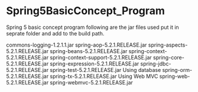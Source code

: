 # Spring5BasicConcept_Program

Spring 5 basic concept program 
following are the jar files used
put it in seprate folder and add to the build path.

commons-logging-1.2.1.1.jar
spring-aop-5.2.1.RELEASE.jar
spring-aspects-5.2.1.RELEASE.jar
spring-beans-5.2.1.RELEASE.jar
spring-context-5.2.1.RELEASE.jar
spring-context-support-5.2.1.RELEASE.jar
spring-core-5.2.1.RELEASE.jar
spring-expression-5.2.1.RELEASE.jar
spring-jdbc-5.2.1.RELEASE.jar
spring-test-5.2.1.RELEASE.jar
Using database
spring-orm-5.2.1.RELEASE.jar
spring-tx-5.2.1.RELEASE.jar
Using Web MVC
spring-web-5.2.1.RELEASE.jar
spring-webmvc-5.2.1.RELEASE.jar
